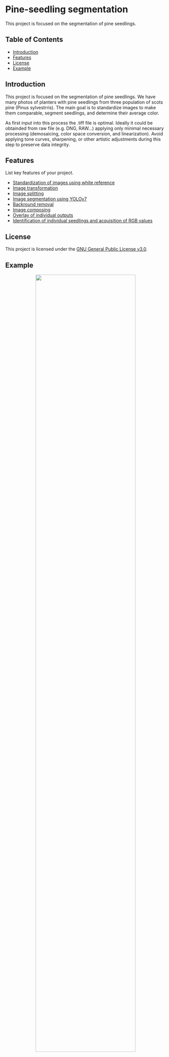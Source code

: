 # Pine-seedling segmentation

This project is focused on the segmentation of pine seedlings.

## Table of Contents

- [Introduction](#introduction)
- [Features](#features)
- [License](#license)
- [Example](#example)

## Introduction

This project is focused on the segmentation of pine seedlings. We have many photos of planters with pine seedlings from three population of scots pine (Pinus sylvestrris). The main goal is to standardize images to make them comparable, segment seedlings, and determine their average color.

As first input into this process the .tiff file is optimal. Ideally it could be obtainded from raw file (e.g. DNG, RAW...) applying only minimal necessary processing (demosaicing, color space conversion, and linearization). Avoid applying tone curves, sharpening, or other artistic adjustments during this step to preserve data integrity.

## Features

List key features of your project.

- [Standardization of images using white reference](./1_standardization)
- [Image transformation](./2_transformation)
- [Image splitting](./3_splitting)
- [Image segmentation using YOLOv7](./4_segmentation)
- [Backround removal](./5_backround_removal)
- [Image composing](./6_composing)
- [Overlay of individual outputs](./7_overlaying)
- [Identification of individual seedlings and acquisition of RGB values](./8_RGB_acquisition)

## License
This project is licensed under the [GNU General Public License v3.0](LICENSE).

## Example
<div align="center">
    <a href="/output/1_output.png">
        <img src="/output/1_output.png" width="79%"/>
    </a>
</div>
